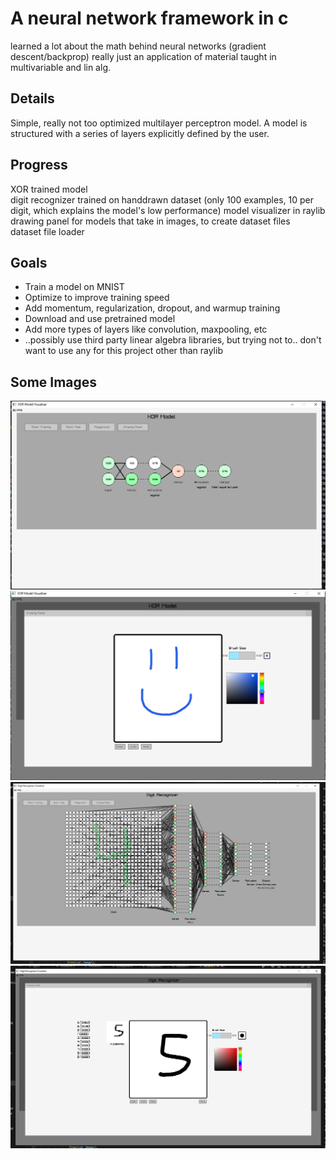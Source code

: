 # A neural network framework in c
learned a lot about the math behind neural networks (gradient descent/backprop)
really just an application of material taught in multivariable and lin alg.

## Details
Simple, really not too optimized multilayer perceptron model. A model is structured with a 
series of layers explicitly defined by the user.

## Progress
XOR trained model\
digit recognizer trained on handdrawn dataset (only 100 examples, 10 per digit, which explains the model's low performance)
model visualizer in raylib
drawing panel for models that take in images, to create dataset files\
dataset file loader

## Goals
- Train a model on MNIST
- Optimize to improve training speed
- Add momentum, regularization, dropout, and warmup training
- Download and use pretrained model
- Add more types of layers like convolution, maxpooling, etc
- ..possibly use third party linear algebra libraries, but trying not to.. don't want to use any for this project other than raylib

## Some Images
![alt text](https://github.com/Alientation/Machine-Learning-In-C/blob/master/github_images/neuralnet_vis.PNG)
![alt text](https://github.com/Alientation/Machine-Learning-In-C/blob/master/github_images/drawingpanel.PNG)
![alt text](https://github.com/Alientation/Machine-Learning-In-C/blob/master/github_images/digit_predictor.PNG)
![alt text](https://github.com/Alientation/Machine-Learning-In-C/blob/master/github_images/drawing_digit_predictor.PNG)
